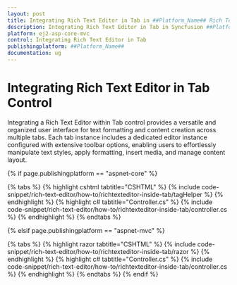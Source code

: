 ```yaml
---
layout: post
title: Integrating Rich Text Editor in Tab in ##Platform_Name## Rich Text Editor Control
description: Integrating Rich Text Editor in Tab in Syncfusion ##Platform_Name## Rich Text Editor control of Syncfusion Essential JS 2 and more.
platform: ej2-asp-core-mvc
control: Integrating Rich Text Editor in Tab
publishingplatform: ##Platform_Name##
documentation: ug
---
```


# Integrating Rich Text Editor in Tab Control

Integrating a Rich Text Editor within Tab control provides a versatile and organized user interface for text formatting and content creation across multiple tabs.  Each tab instance includes a dedicated editor instance configured with extensive toolbar options, enabling users to effortlessly manipulate text styles, apply formatting, insert media, and manage content layout.

{% if page.publishingplatform == "aspnet-core" %}

{% tabs %}
{% highlight cshtml tabtitle="CSHTML" %}
{% include code-snippet/rich-text-editor/how-to/richtexteditor-inside-tab/tagHelper %}
{% endhighlight %}
{% highlight c# tabtitle="Controller.cs" %}
{% include code-snippet/rich-text-editor/how-to/richtexteditor-inside-tab/controller.cs %}
{% endhighlight %}
{% endtabs %}

{% elsif page.publishingplatform == "aspnet-mvc" %}

{% tabs %}
{% highlight razor tabtitle="CSHTML" %}
{% include code-snippet/rich-text-editor/how-to/richtexteditor-inside-tab/razor %}
{% endhighlight %}
{% highlight c# tabtitle="Controller.cs" %}
{% include code-snippet/rich-text-editor/how-to/richtexteditor-inside-tab/controller.cs %}
{% endhighlight %}
{% endtabs %}
{% endif %}